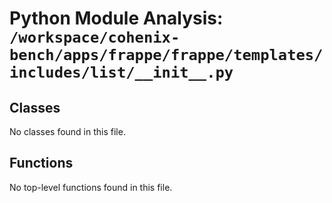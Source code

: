 # Python Module Analysis: `/workspace/cohenix-bench/apps/frappe/frappe/templates/includes/list/__init__.py`

## Classes

No classes found in this file.


## Functions

No top-level functions found in this file.
